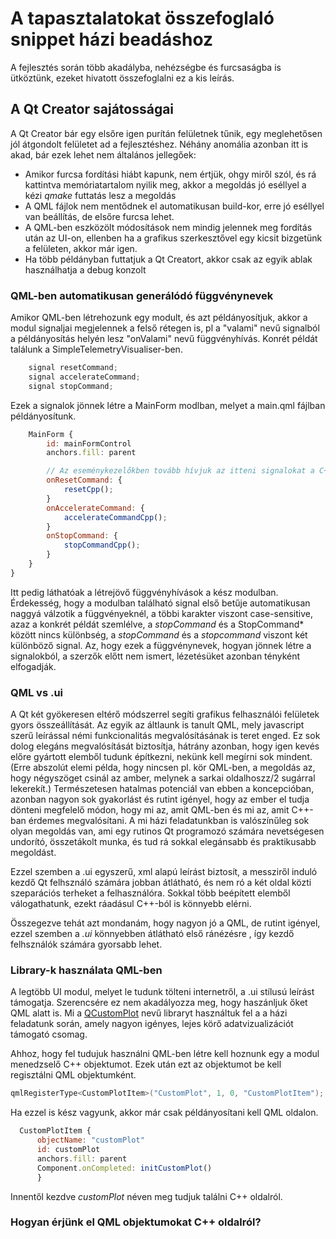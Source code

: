 # A tapasztalatokat összefoglaló snippet házi beadáshoz

A fejlesztés során több akadályba, nehézségbe és furcsaságba is ütköztünk, ezeket hivatott összefoglalni ez a kis leírás.

## A Qt Creator sajátosságai

A Qt Creator bár egy elsőre igen purítán felületnek tűnik, egy meglehetősen jól átgondolt felületet ad a fejlesztéshez. Néhány anomália azonban itt is akad, bár ezek lehet nem általános jellegőek:

  * Amikor furcsa fordítási hiábt kapunk, nem értjük, ohgy miről szól, és rá kattintva memóriatartalom nyilik meg, akkor a megoldás jó eséllyel a kézi *qmake* futtatás lesz a megoldás
  * A QML fájlok nem mentődnek el automatikusan build-kor, erre jó eséllyel van beállítás, de elsőre furcsa lehet.
  * A QML-ben eszközölt módosítások nem mindig jelennek meg fordítás után az UI-on, ellenben ha a grafikus szerkesztővel egy kicsit bizgetünk a felületen, akkor már igen.
  * Ha több példányban futtatjuk a Qt Creatort, akkor csak az egyik ablak használhatja a debug konzolt

### QML-ben automatikusan generálódó függvénynevek

Amikor QML-ben létrehozunk egy modult, és azt példányosítjuk, akkor a modul signaljai megjelennek a felső rétegen is, pl a "valami" nevű signalból a példányosítás helyén lesz "onValami" nevű függvényhívás. Konrét példát találunk a SimpleTelemetryVisualiser-ben.

```javascript
    signal resetCommand;
    signal accelerateCommand;
    signal stopCommand;
```

Ezek a signalok jönnek létre a MainForm modlban, melyet a main.qml fájlban példányosítunk.

```javascript
    MainForm {
        id: mainFormControl
        anchors.fill: parent

        // Az eseménykezelőkben tovább hívjuk az itteni signalokat a C++ oldal felé.
        onResetCommand: {
            resetCpp();
        }
        onAccelerateCommand: {
            accelerateCommandCpp();
        }
        onStopCommand: {
            stopCommandCpp();
        }
    }
}
```

Itt pedig láthatóak a létrejövő függvényhívások a kész modulban. Érdekesség, hogy a modulban található signal első betűje automatikusan naggyá válzotik a függvényeknél, a többi karakter viszont case-sensitive, azaz a konkrét példát szemlélve, a *stopCommand* és a StopCommand* között nincs különbség, a *stopCommand* és a *stopcommand* viszont két különböző signal. Az, hogy ezek a függvénynevek, hogyan jönnek létre a signalokból, a szerzők előtt nem ismert, lézetésüket azonban tényként elfogadják.

### QML vs .ui

A Qt két gyökeresen eltérő módszerrel segíti grafikus felhasználói felületek gyors összeállítását. Az egyik az áltlaunk is tanult QML, mely javascript szerű leírással némi funkcionalitás megvalósításának is teret enged. Ez sok dolog elegáns megvalósítását biztosítja, hátrány azonban, hogy igen kevés előre gyártott elemből tudunk építkezni, nekünk kell megírni sok mindent. (Erre abszolút elemi példa, hogy nincsen pl. kör QML-ben, a megoldás az, hogy négyszöget csinál az amber, melynek a sarkai oldalhoszz/2 sugárral lekerekít.) Természetesen hatalmas potenciál van ebben a koncepcióban, azonban nagyon sok gyakorlást és rutint igényel, hogy az ember el tudja dönteni megfelelő módon, hogy mi az, amit QML-ben és mi az, amit C++-ban érdemes megvalósítani. A mi házi feladatunkban is valószínűleg sok olyan megoldás van, ami egy rutinos Qt programozó számára nevetségesen undorító, összetákolt munka, és tud rá sokkal elegánsabb és praktikusabb megoldást.

Ezzel szemben a .ui egyszerű, xml alapú leírást biztosít, a messziről induló kezdő Qt felhsználó számára jobban átlátható, és nem ró a két oldal közti szeparációs terheket a felhasználóra. Sokkal több beépített elemből válogathatunk, ezekt ráadásul C++-ból is könnyebb elérni.

Összegezve tehát azt mondanám, hogy nagyon jó a QML, de rutint igényel, ezzel szemben a *.ui* könnyebben átlátható első ránézésre , így kezdő felhsználók számára gyorsabb lehet.

### Library-k használata QML-ben

A legtöbb UI modul, melyet le tudunk tölteni internetről, a .ui stílusú leírást támogatja. Szerencsére ez nem akadályozza meg, hogy haszánljuk őket QML alatt is. Mi a [QCustomPlot](http://www.qcustomplot.com/index.php/introduction) nevű libraryt használtuk fel a a házi feladatunk során, amely nagyon igényes, lejes körő adatvizualizációt támogató csomag.

Ahhoz, hogy fel tudujuk használni QML-ben létre kell hoznunk egy a modul menedzselő C++ objektumot. Ezek után ezt az objektumot be kell regisztálni QML objektumként.

```c
qmlRegisterType<CustomPlotItem>("CustomPlot", 1, 0, "CustomPlotItem");
```

Ha ezzel is kész vagyunk, akkor már csak példányosítani kell QML oldalon.

```javascript
  CustomPlotItem {
      objectName: "customPlot"
      id: customPlot
      anchors.fill: parent
      Component.onCompleted: initCustomPlot()
      }
```

Innentől kezdve *customPlot* néven meg tudjuk találni C++ oldalról.

### Hogyan érjünk el QML objektumokat C++ oldalról?

